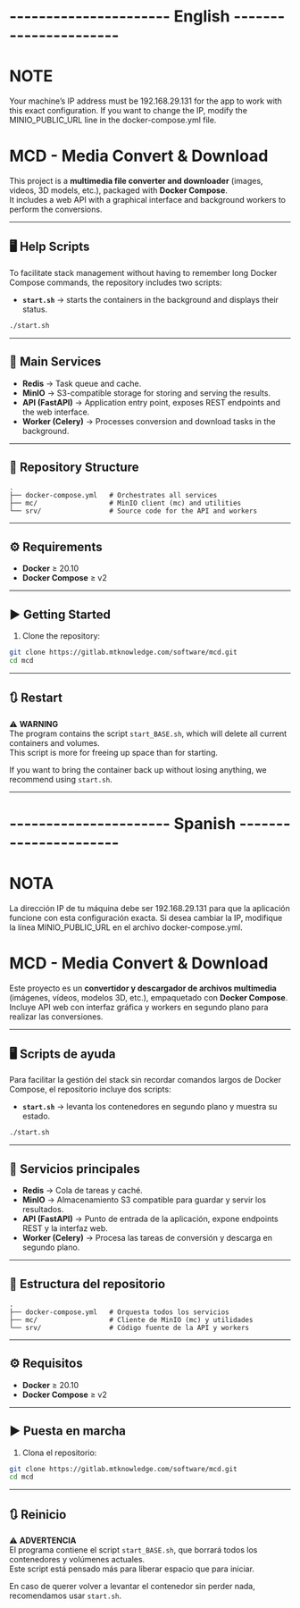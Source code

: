 # ---------------------- English  ----------------------
# NOTE
Your machine’s IP address must be 192.168.29.131 for the app to work with this exact configuration. If you want to change the IP, modify the MINIO_PUBLIC_URL line in the docker-compose.yml file.
# MCD - Media Convert & Download

This project is a **multimedia file converter and downloader** (images, videos, 3D models, etc.), packaged with **Docker Compose**.  
It includes a web API with a graphical interface and background workers to perform the conversions.

---

## 🖥️ Help Scripts

To facilitate stack management without having to remember long Docker Compose commands, the repository includes two scripts:

- **`start.sh`** → starts the containers in the background and displays their status.

```bash
./start.sh
```

---

## 🚀 Main Services

- **Redis** → Task queue and cache.  
- **MinIO** → S3-compatible storage for storing and serving the results.  
- **API (FastAPI)** → Application entry point, exposes REST endpoints and the web interface.  
- **Worker (Celery)** → Processes conversion and download tasks in the background.  

---

## 📂 Repository Structure

```
.
├── docker-compose.yml   # Orchestrates all services
├── mc/                  # MinIO client (mc) and utilities
└── srv/                 # Source code for the API and workers
```

---

## ⚙️ Requirements

- **Docker** ≥ 20.10  
- **Docker Compose** ≥ v2  

---

## ▶️ Getting Started

1. Clone the repository:

```bash
git clone https://gitlab.mtknowledge.com/software/mcd.git
cd mcd
```

---

## 🔃 Restart

⚠️ **WARNING**  
The program contains the script `start_BASE.sh`, which will delete all current containers and volumes.  
This script is more for freeing up space than for starting.  

If you want to bring the container back up without losing anything, we recommend using `start.sh`.

---
# ---------------------- Spanish  ----------------------
# NOTA
La dirección IP de tu máquina debe ser 192.168.29.131 para que la aplicación funcione con esta configuración exacta. Si desea cambiar la IP, modifique la línea MINIO_PUBLIC_URL en el archivo docker-compose.yml.

# MCD - Media Convert & Download

Este proyecto es un **convertidor y descargador de archivos multimedia** (imágenes, vídeos, modelos 3D, etc.), empaquetado con **Docker Compose**.  
Incluye API web con interfaz gráfica y workers en segundo plano para realizar las conversiones.

---

## 🖥️ Scripts de ayuda

Para facilitar la gestión del stack sin recordar comandos largos de Docker Compose, el repositorio incluye dos scripts:

- **`start.sh`** → levanta los contenedores en segundo plano y muestra su estado.

```bash
./start.sh
```

---

## 🚀 Servicios principales

- **Redis** → Cola de tareas y caché.  
- **MinIO** → Almacenamiento S3 compatible para guardar y servir los resultados.  
- **API (FastAPI)** → Punto de entrada de la aplicación, expone endpoints REST y la interfaz web.  
- **Worker (Celery)** → Procesa las tareas de conversión y descarga en segundo plano.  

---

## 📂 Estructura del repositorio

```
.
├── docker-compose.yml   # Orquesta todos los servicios
├── mc/                  # Cliente de MinIO (mc) y utilidades
└── srv/                 # Código fuente de la API y workers
```

---

## ⚙️ Requisitos

- **Docker** ≥ 20.10  
- **Docker Compose** ≥ v2  

---

## ▶️ Puesta en marcha

1. Clona el repositorio:

```bash
git clone https://gitlab.mtknowledge.com/software/mcd.git
cd mcd
```

---

## 🔃 Reinicio

⚠️ **ADVERTENCIA**  
El programa contiene el script `start_BASE.sh`, que borrará todos los contenedores y volúmenes actuales.  
Este script está pensado más para liberar espacio que para iniciar.  

En caso de querer volver a levantar el contenedor sin perder nada, recomendamos usar `start.sh`.